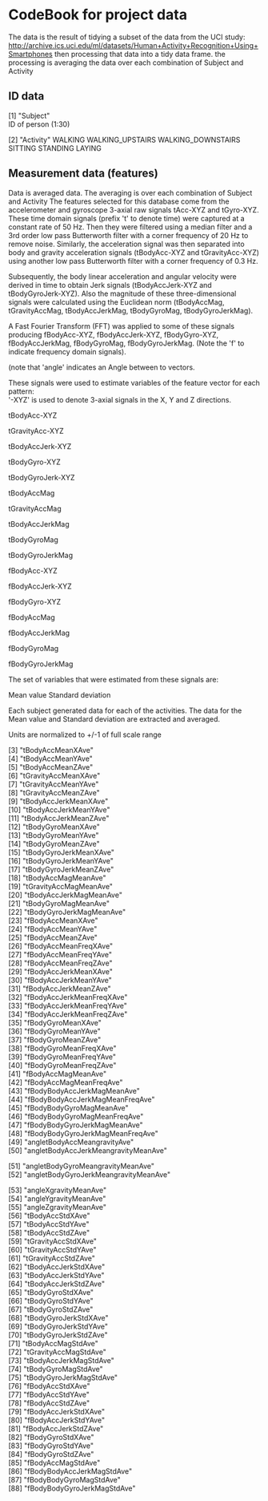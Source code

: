 # CodeBook for project data
The data is the result of tidying a subset of the data from the UCI study:
http://archive.ics.uci.edu/ml/datasets/Human+Activity+Recognition+Using+Smartphones
then processing that data into a tidy data frame.  the processing is averaging the data over each combination of Subject and Activity

## ID data
 [1] "Subject"                             
 		ID of person (1:30)
 
 [2] "Activity" 
 		WALKING
		WALKING_UPSTAIRS
		WALKING_DOWNSTAIRS
		SITTING
		STANDING
		LAYING 
## Measurement data (features)
Data is averaged data.  The averaging is over each combination of Subject and Activity
The features selected for this database come from the accelerometer and gyroscope 3-axial raw signals tAcc-XYZ and tGyro-XYZ. These time domain signals (prefix 't' to denote time) were captured at a constant rate of 50 Hz. Then they were filtered using a median filter and a 3rd order low pass Butterworth filter with a corner frequency of 20 Hz to remove noise. Similarly, the acceleration signal was then separated into body and gravity acceleration signals (tBodyAcc-XYZ and tGravityAcc-XYZ) using another low pass Butterworth filter with a corner frequency of 0.3 Hz. 

Subsequently, the body linear acceleration and angular velocity were derived in time to obtain Jerk signals (tBodyAccJerk-XYZ and tBodyGyroJerk-XYZ). Also the magnitude of these three-dimensional signals were calculated using the Euclidean norm (tBodyAccMag, tGravityAccMag, tBodyAccJerkMag, tBodyGyroMag, tBodyGyroJerkMag). 

A Fast Fourier Transform (FFT) was applied to some of these signals producing fBodyAcc-XYZ, fBodyAccJerk-XYZ, fBodyGyro-XYZ, fBodyAccJerkMag, fBodyGyroMag, fBodyGyroJerkMag. (Note the 'f' to indicate frequency domain signals). 

(note that 'angle' indicates an Angle between to vectors.

These signals were used to estimate variables of the feature vector for each pattern:  
'-XYZ' is used to denote 3-axial signals in the X, Y and Z directions.

tBodyAcc-XYZ

tGravityAcc-XYZ

tBodyAccJerk-XYZ

tBodyGyro-XYZ

tBodyGyroJerk-XYZ

tBodyAccMag

tGravityAccMag

tBodyAccJerkMag

tBodyGyroMag

tBodyGyroJerkMag

fBodyAcc-XYZ

fBodyAccJerk-XYZ

fBodyGyro-XYZ

fBodyAccMag

fBodyAccJerkMag

fBodyGyroMag

fBodyGyroJerkMag

The set of variables that were estimated from these signals are: 

Mean value
Standard deviation

Each subject generated data for each of the activities.  The data for the Mean value and Standard deviation are extracted and averaged.

Units are normalized to +/-1 of full scale range
		                          
 [3] "tBodyAccMeanXAve"                    
 [4] "tBodyAccMeanYAve"                    
 [5] "tBodyAccMeanZAve"                    
 [6] "tGravityAccMeanXAve"                 
 [7] "tGravityAccMeanYAve"                 
 [8] "tGravityAccMeanZAve"                 
 [9] "tBodyAccJerkMeanXAve"                
[10] "tBodyAccJerkMeanYAve"                
[11] "tBodyAccJerkMeanZAve"                
[12] "tBodyGyroMeanXAve"                   
[13] "tBodyGyroMeanYAve"                   
[14] "tBodyGyroMeanZAve"                   
[15] "tBodyGyroJerkMeanXAve"               
[16] "tBodyGyroJerkMeanYAve"               
[17] "tBodyGyroJerkMeanZAve"               
[18] "tBodyAccMagMeanAve"                  
[19] "tGravityAccMagMeanAve"               
[20] "tBodyAccJerkMagMeanAve"              
[21] "tBodyGyroMagMeanAve"                 
[22] "tBodyGyroJerkMagMeanAve"             
[23] "fBodyAccMeanXAve"                    
[24] "fBodyAccMeanYAve"                    
[25] "fBodyAccMeanZAve"                    
[26] "fBodyAccMeanFreqXAve"                
[27] "fBodyAccMeanFreqYAve"                
[28] "fBodyAccMeanFreqZAve"                
[29] "fBodyAccJerkMeanXAve"                
[30] "fBodyAccJerkMeanYAve"                
[31] "fBodyAccJerkMeanZAve"                
[32] "fBodyAccJerkMeanFreqXAve"            
[33] "fBodyAccJerkMeanFreqYAve"            
[34] "fBodyAccJerkMeanFreqZAve"            
[35] "fBodyGyroMeanXAve"                   
[36] "fBodyGyroMeanYAve"                   
[37] "fBodyGyroMeanZAve"                   
[38] "fBodyGyroMeanFreqXAve"               
[39] "fBodyGyroMeanFreqYAve"               
[40] "fBodyGyroMeanFreqZAve"               
[41] "fBodyAccMagMeanAve"                  
[42] "fBodyAccMagMeanFreqAve"              
[43] "fBodyBodyAccJerkMagMeanAve"          
[44] "fBodyBodyAccJerkMagMeanFreqAve"      
[45] "fBodyBodyGyroMagMeanAve"             
[46] "fBodyBodyGyroMagMeanFreqAve"         
[47] "fBodyBodyGyroJerkMagMeanAve"         
[48] "fBodyBodyGyroJerkMagMeanFreqAve"     
[49] "angletBodyAccMeangravityAve"         
[50] "angletBodyAccJerkMeangravityMeanAve" 

[51] "angletBodyGyroMeangravityMeanAve"    
[52] "angletBodyGyroJerkMeangravityMeanAve"

[53] "angleXgravityMeanAve"                
[54] "angleYgravityMeanAve"                
[55] "angleZgravityMeanAve"                
[56] "tBodyAccStdXAve"                     
[57] "tBodyAccStdYAve"                     
[58] "tBodyAccStdZAve"                     
[59] "tGravityAccStdXAve"                  
[60] "tGravityAccStdYAve"                  
[61] "tGravityAccStdZAve"                  
[62] "tBodyAccJerkStdXAve"                 
[63] "tBodyAccJerkStdYAve"                 
[64] "tBodyAccJerkStdZAve"                 
[65] "tBodyGyroStdXAve"                    
[66] "tBodyGyroStdYAve"                    
[67] "tBodyGyroStdZAve"                    
[68] "tBodyGyroJerkStdXAve"                
[69] "tBodyGyroJerkStdYAve"                
[70] "tBodyGyroJerkStdZAve"                
[71] "tBodyAccMagStdAve"                   
[72] "tGravityAccMagStdAve"                
[73] "tBodyAccJerkMagStdAve"               
[74] "tBodyGyroMagStdAve"                  
[75] "tBodyGyroJerkMagStdAve"              
[76] "fBodyAccStdXAve"                     
[77] "fBodyAccStdYAve"                     
[78] "fBodyAccStdZAve"                     
[79] "fBodyAccJerkStdXAve"                 
[80] "fBodyAccJerkStdYAve"                 
[81] "fBodyAccJerkStdZAve"                 
[82] "fBodyGyroStdXAve"                    
[83] "fBodyGyroStdYAve"                    
[84] "fBodyGyroStdZAve"                    
[85] "fBodyAccMagStdAve"                   
[86] "fBodyBodyAccJerkMagStdAve"           
[87] "fBodyBodyGyroMagStdAve"              
[88] "fBodyBodyGyroJerkMagStdAve" 
